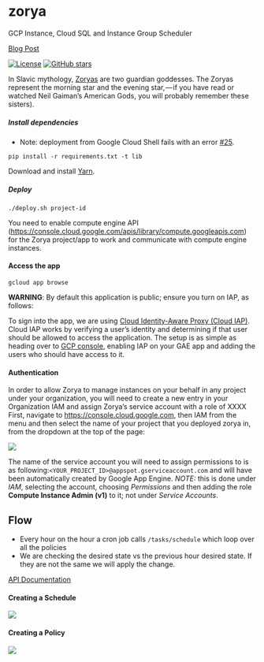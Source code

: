 # zorya
GCP Instance, Cloud SQL and Instance Group Scheduler

[Blog Post](http://bit.ly/zorya_blog)

[![License](https://img.shields.io/github/license/doitintl/zorya.svg)](LICENSE) [![GitHub stars](https://img.shields.io/github/stars/doitintl/zorya.svg?style=social&label=Stars&style=for-the-badge)](https://github.com/doitintl/zorya)

In Slavic mythology, [Zoryas](https://www.wikiwand.com/en/Zorya) are two guardian goddesses. The Zoryas represent the morning star and the evening star, — if you have read or watched Neil Gaiman’s American Gods, you will probably remember these sisters).


##### Install dependencies

 - Note: deployment from Google Cloud Shell fails with an error [#25](https://github.com/doitintl/zorya/issues/25).


`pip install -r requirements.txt -t lib`

Download and install [Yarn](https://yarnpkg.com/).

##### Deploy
`./deploy.sh project-id`

You need to enable compute engine API (https://console.cloud.google.com/apis/library/compute.googleapis.com) for the Zorya project/app to work and communicate with compute engine instances.

#### Access the app
`gcloud app browse`

**WARNING**: By default this application is public; ensure you turn on IAP, as follows:

To sign into the app, we are using [Cloud Identity-Aware Proxy (Cloud IAP)](https://cloud.google.com/iap/). Cloud IAP works by verifying a user’s identity and determining if that user should be allowed to access the application. The setup is as simple as heading over to [GCP console](https://console.cloud.google.com/iam-admin/iap), enabling IAP on your GAE app and adding the users who should have access to it.

#### Authentication
In order to allow Zorya to manage instances on your behalf in any project under your organization, you will need to create a new entry in your Organization IAM and assign Zorya’s service account with a role of XXXX
First, navigate to https://console.cloud.google.com, then IAM from the menu and then select the name of your project that you deployed zorya in, from the dropdown at the top of the page:

![](iam.png)

The name of the service account you will need to assign permissions to is as following:`<YOUR_PROJECT_ID>@appspot.gserviceaccount.com` and will have been automatically created by Google App Engine. *NOTE:* this is done under *IAM*, selecting the account, choosing *Permissions* and then adding the role **Compute Instance Admin (v1)** to it; not under *Service Accounts*.

## Flow

* Every hour on the hour a cron job calls `/tasks/schedule` which loop over all the policies
* We are checking the desired state vs the previous hour desired state. If they are not the same we will apply the change.

[API Documentation](http://bit.ly/zorya_api_docs)

####  Creating a Schedule

![](Zorya_schedule.png)

####  Creating a Policy

![](Zorya_policies.png)
